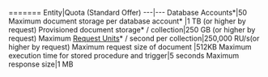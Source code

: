 =======
Entity|Quota (Standard Offer)
---|---
Database Accounts*|50
Maximum document storage per database account* |1 TB (or higher by request)
Provisioned document storage* / collection|250 GB (or higher by request)
Maximum [Request Units](../articles/documentdb/documentdb-request-units.md)* / second per collection|250,000 RU/s(or higher by request)
Maximum request size of document |512KB
Maximum execution time for stored procedure and trigger|5 seconds
Maximum response size|1 MB

